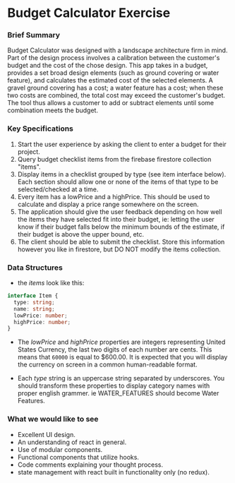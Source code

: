 # Budget Calculator Exercise


### Brief Summary
Budget Calculator was designed with a landscape architecture firm in mind.  Part of the design process involves a calibration between the customer's budget and the cost of the chose design.  This app takes in a budget, provides a set broad design elements (such as ground covering or water feature), and calculates the estimated cost of the selected elements.  A gravel ground covering has a cost; a water feature has a cost; when these two costs are combined, the total cost may exceed the customer's budget.  The tool thus allows a customer to add or subtract elements until some combination meets the budget.

### Key Specifications
1. Start the user experience by asking the client to enter a budget for their project.
2. Query budget checklist items from the firebase firestore collection "items".
3. Display items in a checklist grouped by type (see item interface below). Each section should allow one or none of the items of that type to be selected/checked at a time.
4. Every item has a lowPrice and a highPrice. This should be used to calculate and display a price range somewhere on the screen.
5. The application should give the user feedback depending on how well the items they have selected fit into their budget, ie: letting the user know if their budget falls below the minimum bounds of the estimate, if their budget is above the upper bound, etc.
6.  The client should be able to submit the checklist. Store this information however you like in firestore, but DO NOT modify the items collection.

### Data Structures

- the _items_ look like this:

```typescript
interface Item {
  type: string;
  name: string;
  lowPrice: number;
  highPrice: number;
}
```

- The _lowPrice_ and _highPrice_ properties are integers representing United States Currency, the last two digits of each number are cents. This means that `60000` is equal to \$600.00. It is expected that you will display the currency on screen in a common human-readable format.

- Each _type_ string is an uppercase string separated by underscores. You should transform these properties to display category names with proper english grammer. ie WATER_FEATURES should become Water Features.

### What we would like to see

- Excellent UI design.
- An understanding of react in general.
- Use of modular components.
- Functional components that utilize hooks.
- Code comments explaining your thought process.
- state management with react built in functionality only (no redux).

